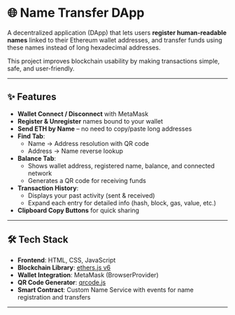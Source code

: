 # 🌐 Name Transfer DApp

A decentralized application (DApp) that lets users **register human-readable names** linked to their Ethereum wallet addresses, and transfer funds using these names instead of long hexadecimal addresses.  

This project improves blockchain usability by making transactions simple, safe, and user-friendly.  

---

## ✨ Features
- **Wallet Connect / Disconnect** with MetaMask  
- **Register & Unregister** names bound to your wallet  
- **Send ETH by Name** – no need to copy/paste long addresses  
- **Find Tab**:  
  - Name → Address resolution with QR code  
  - Address → Name reverse lookup  
- **Balance Tab**:  
  - Shows wallet address, registered name, balance, and connected network  
  - Generates a QR code for receiving funds  
- **Transaction History**:  
  - Displays your past activity (sent & received)  
  - Expand each entry for detailed info (hash, block, gas, value, etc.)  
- **Clipboard Copy Buttons** for quick sharing  

---

## 🛠️ Tech Stack
- **Frontend**: HTML, CSS, JavaScript  
- **Blockchain Library**: [ethers.js v6](https://docs.ethers.org/)  
- **Wallet Integration**: MetaMask (BrowserProvider)  
- **QR Code Generator**: [qrcode.js](https://github.com/soldair/node-qrcode)  
- **Smart Contract**: Custom Name Service with events for name registration and transfers  

---


